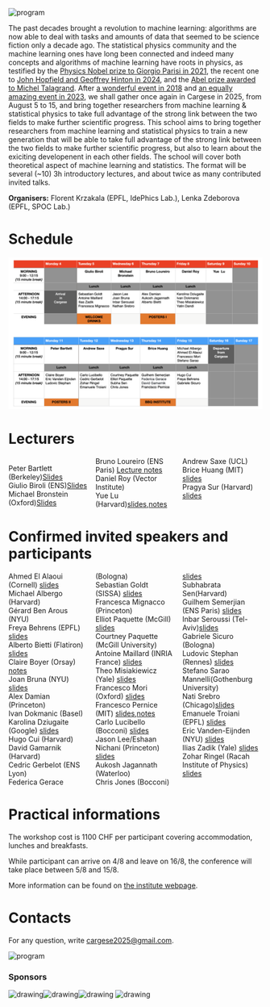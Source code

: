 ![program](Cargese2025.jpg)

The past decades brought a revolution to machine learning: algorithms are now able to deal with tasks and amounts of data that seemed to be science fiction only a decade ago. The statistical physics community and the machine learning ones have long been connected and indeed many concepts and algorithms of machine learning have roots in physics, as testified by the [Physics Nobel prize to Giorgio Parisi in 2021](https://www.nobelprize.org/prizes/physics/2021/parisi/facts/), the recent one to [John Hopfield and Geoffrey Hinton in 2024](https://www.nobelprize.org/prizes/physics/2024/press-release/), and the [Abel prize awarded to Michel Talagrand](https://abelprize.no/article/2024/michel-talagrand-awarded-2024-abel-prize). After [a wonderful event in 2018](https://krzakala.github.io/cargese.io/) and  [an equally amazing event in 2023](https://cargese2023.github.io/), we shall gather once again in Cargese in 2025, from August 5 to 15, and bring together researchers from machine learning & statistical physics to take full advantage of the strong link between the two fields to make further scientific progress. This school aims to bring together researchers from machine learning and statistical physics to train a new generation that will be able to take full advantage of the strong link between the two fields to make further scientific progress, but also to learn about the exiciting developenent in each other fields. The school will cover both theoretical aspect of machine learning and statistics. The format will be several (~10) 3h introductory lectures, and about twice as many contributed invited talks.

__Organisers:__  Florent Krzakala (EPFL, IdePhics Lab.), Lenka Zdeborova (EPFL, SPOC Lab.) 

# Schedule

![program](Program2025.jpeg.png)

# Lecturers

<div style="column-count: 3;">

Peter Bartlett (Berkeley)<a href="https://www.stat.berkeley.edu/~bartlett/talks/202508Cargese.pdf">Slides</a><br>
Giulio Biroli (ENS)<a href="Folder/Biroli  .pdf">Slides</a><br>
Michael Bronstein (Oxford)<a href="Folder/Geometric.pdf">Slides</a><br>
Bruno Loureiro (ENS Paris) <a href="https://brloureiro.github.io/assets/pdf/cargese2025.pdf">Lecture notes</a><br>
Daniel Roy (Vector Institute)<br>
Yue Lu (Harvard)<a href="Folder/Yue-S.pdf">slides</a>,<a href="Folder/Yue-N.pdf">notes</a> <br>
Andrew Saxe (UCL) <br>
Brice Huang (MIT) <a href="Huang_slides.pdf">slides</a><br>
Pragya Sur (Harvard)  <a href="Folder/slides_Cargese_toshare.pdf">slides</a><br>
</div>

# Confirmed invited speakers and participants

<div style="column-count: 3;">
Ahmed El Alaoui (Cornell) <a href="Folder/Ahmed.pdf">slides</a><br>
Michael Albergo (Harvard)<br>
Gérard Ben Arous (NYU)<br>
Freya Behrens (EPFL) <a href="Folder/Freya.pdf">slides</a><br>
Alberto Bietti (Flatiron) <a href="Folder/Alerbto.pdf">slides</a><br>
Claire Boyer (Orsay) <a href="https://github.com/Cargese2025/Cargese2025.github.io/blob/main/Folder/Boyer_attention_clustering.pdf">notes</a><br>
Joan Bruna (NYU) <a href="Folder/joanbruna.pdf">slides</a><br>
Alex Damian (Princeton)<br>
Ivan Dokmanic (Basel)<br>
Karolina Dziugaite (Google) <a href="Folder/GKD.pdf">slides</a><br>
Hugo Cui (Harvard) <br>
David Gamarnik (Harvard) <br>
Cedric Gerbelot (ENS Lyon) <br>
Federica Gerace (Bologna)<br>
Sebastian Goldt (SISSA) <a href="Folder/2508 ICA Goldt Cargese.pdf">slides</a><br>
Francesca Mignacco (Princeton)<br>
Elliot Paquette (McGill) <a href="Folder/ElliotP.pdf">slides</a><br>
Courtney Paquette (McGill University)<br>
Antoine Maillard (INRIA France) <a href="Folder/Antoine.pdf">slides</a><br>
Theo Misiakiewicz (Yale)  <a href="Folder/THeo.pdf">slides</a><br>
Francesco Mori (Oxford) <a href="Folder/Mori_cargese.pdf">slides</a><br>
Francesco Pernice (MIT) <a href="Folder/Fra-P-slides.pdf">slides</a>,<a href="Folder/Fra-P-Notes.pdf">notes</a> <br>
Carlo Lucibello (Bocconi) <a href=" Folder/diffusion_45min.pdf">slides</a><br>
Jason Lee/Eshaan Nichani (Princeton) <a href="Folder/Nichani.pdf">slides</a><br>
Aukosh Jagannath (Waterloo)<br>
Chris Jones (Bocconi) <a href="Folder/CJones.pdf">slides</a><br>
Subhabrata Sen(Harvard) <br>
Guilhem Semerjian (ENS Paris) <a href="Folder/GS.pdf">slides</a><br>
Inbar Seroussi (Tel-Aviv)<a href="Folder/Inbar.pdf">slides</a><br>
Gabriele Sicuro (Bologna) <br>
Ludovic Stephan (Rennes)  <a href="Folder/Ludo.pdf">slides</a><br>        
Stefano Sarao Mannelli(Gothenburg University)<br>
Nati Srebro (Chicago)<a href="Folder/Nati.pdf">slides</a><br>
Emanuele Troiani (EPFL) <a href="Folder/Troianil.pdf">slides</a><br>
Eric Vanden-Eijnden (NYU) <a href="FFolder/Eric-compressé.pdf">slides</a><br>
Ilias Zadik (Yale)  <a href="Folder/Ilias.pdf">slides</a><br>
Zohar Ringel (Racah Institute of Physics) <a href="Folder/Zohar.pdf">slides</a><br>
</div>


# Practical informations

The workshop cost is 1100 CHF per participant covering accommodation, lunches and breakfasts. 

While participant can arrive on 4/8 and leave on 16/8, the conference will take place between 5/8 and 15/8.

More information can be found on [the institute webpage](https://iesc.universita.corsica/?lang=en).

<!--- The poster of the event can be downloaded [here](Affiche-Krzakala-2023.pdf) -->

# Contacts

For any question, write [cargese2025@gmail.com](mailto:cargese2025@gmail.com).


<!-- # Organization Committee:
Florent Krzakala (EPFL, IdePhics Lab.), Lenka Zdeborova (EPFL, SPOC Lab.)
           -->
<!-- <a href="https://twitter.com/intent/tweet?button_hashtag=cargese2025&ref_src=twsrc%5Etfw" class="twitter-hashtag-button" data-show-count="false">Tweet #cargese2023</a><script async src="https://platform.twitter.com/widgets.js" charset="utf-8"></script> -->


![program](cargese.jpg)


### Sponsors

<img src="https://leshouches2022.github.io/img/logo_CFM.jpg" alt="drawing" width="200"/><img src="https://www.myscience.ch/var/myscience/image/logo/snf_banner_fr.svg" alt="drawing" width="200"/><img src="https://upload.wikimedia.org/wikipedia/commons/f/f4/Logo_EPFL.svg" alt="drawing" width="150"/>
<img src="https://www.cnrs.fr/themes/custom/cnrs/logo.svg" alt="drawing" width="75"/>

